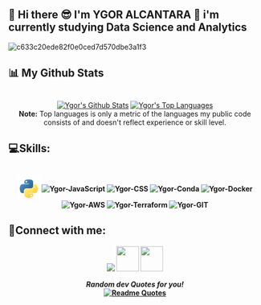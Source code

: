 👋 Hi there 😎 I'm YGOR ALCANTARA 🌱 i'm currently studying Data Science and Analytics
 --- 

<p align="center">
 
![c633c20ede82f0e0ced7d570dbe3a1f3](https://user-images.githubusercontent.com/70382532/138322189-2db8df52-9dcb-40a0-88a8-c365466bd33d.gif)

 ## 📊 My Github Stats
 
 <p align="center"> 

  <br/>
    <a href="https://github.com/YgorAlcantara/github-readme-stats"><img alt="Ygor's Github Stats" src="https://github-readme-stats.vercel.app/api?username=YgorAlcantara&show_icons=true&count_private=true&theme=react&hide_border=true&bg_color=0D1117" /></a>
  <a href="https://github.com/YgorAlcantara/github-readme-stats"><img alt="Ygor's Top Languages" src="https://github-readme-stats.vercel.app/api/top-langs/?username=YgorAlcantara&langs_count=8&count_private=true&layout=compact&theme=react&hide_border=true&bg_color=0D1117" /></a>
  <br/>
  <b>Note:</b> Top languages is only a metric of the languages my public code consists of and doesn't reflect experience or skill level.
  
## 💻Skills:
 <h4 align="center"> 
 </div>
<div style="display: inline_block"><br>
  <img align="center" alt="Ygor-Python" height="45" width="45" src="https://raw.githubusercontent.com/devicons/devicon/master/icons/python/python-original.svg">
  <img align="center" alt="Ygor-JavaScript" height="37" width="37" src="https://cdn.icon-icons.com/icons2/2415/PNG/512/javascript_original_logo_icon_146455.png">
  <img align="center" alt="Ygor-CSS" height="40" width="40" src="https://cdn1.iconfinder.com/data/icons/social-media-logos-7/64/css-3-512.png">
  <img align="center" alt="Ygor-Conda" height="40" width="40" src="https://www.nicepng.com/png/full/85-851058_anaconda-icon-anaconda-python-icon.png">
  <img align="center" alt="Ygor-Docker" height="40" width="40" src="https://cdn-icons-png.flaticon.com/512/919/919853.png">
  <img align="center" alt="Ygor-AWS" height="34" width="40" src="https://www.sophos.com/sites/default/files/2022-02/aws-logo-white-orange.png">
  <img align="center" alt="Ygor-Terraform" height="40" width="40" src="https://icons-for-free.com/iconfiles/png/512/Terraform-1329545833434920628.png">
  <img align="center" alt="Ygor-GIT" height="40" width="40" src="https://blog.scitools.com/wp-content/uploads/2021/12/Git-Icon-1788C.png">
  </div>
 


## 📱Connect with me:
<h4 align="center">

<a href = "https://www.linkedin.com/in/ygor-alcantara-b44538234/"><img src="https://img.icons8.com/fluent/48/000000/linkedin.png"/></a>
<a href = "mailto:ygoralcantara@gmail.com"><img height="50" width="45" src="https://cdn.icon-icons.com/icons2/2631/PNG/512/gmail_new_logo_icon_159149.png" target="_blank"></a>
<a href = "mailto:ygoralcantara@hotmail.com"><img height="50" width="45" src="https://findicons.com/files/icons/2795/office_2013_hd/2000/outlook.png" target="_blank"></a>

<div align="center">
  
 <i>Random dev Quotes for you!</i><br>
   [![Readme Quotes](https://quotes-github-readme.vercel.app/api?type=horizontal&theme=light)](https://github.com/piyushsuthar/github-readme-quotes)
